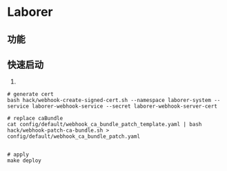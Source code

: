 Laborer
===========

## 功能

## 快速启动

1. 

```shell script
# generate cert
bash hack/webhook-create-signed-cert.sh --namespace laborer-system --service laborer-webhook-service --secret laborer-webhook-server-cert

# replace caBundle
cat config/default/webhook_ca_bundle_patch_template.yaml | bash hack/webhook-patch-ca-bundle.sh > config/default/webhook_ca_bundle_patch.yaml


# apply
make deploy
```